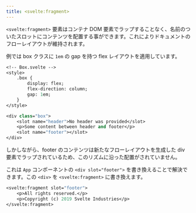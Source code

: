 ```yaml
---
title: <svelte:fragment>
---
```


`<svelte:fragment>` 要素はコンテナ DOM 要素でラップすることなく、名前のついたスロットにコンテンツを配置する事ができます。これによりドキュメントのフローレイアウトが維持されます。

例では box クラスに `1em` の gap を持つ flex レイアウトを適用しています。

```sv
<!-- Box.svelte -->
<style>
	.box {
		display: flex;
		flex-direction: column;
		gap: 1em;
	}
</style>

<div class="box">
	<slot name="header">No header was provided</slot>
	<p>Some content between header and footer</p>
	<slot name="footer"></slot>
</div>
```

しかしながら、footer のコンテンツは新たなフローレイアウトを生成した div 要素でラップされているため、このリズムに沿った配置がされていません。

これは `App` コンポーネントの `<div slot="footer">` を書き換えることで解決できます。この `<div>` を `<svelte:fragment>` に書き換えます。

```sv
<svelte:fragment slot="footer">
	<p>All rights reserved.</p>
	<p>Copyright (c) 2019 Svelte Industries</p>
</svelte:fragment>
```
